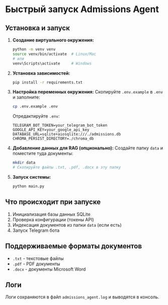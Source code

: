 # Быстрый запуск Admissions Agent

## Установка и запуск

1. **Создание виртуального окружения:**
   ```bash
   python -m venv venv
   source venv/bin/activate  # Linux/Mac
   # или
   venv\Scripts\activate     # Windows
   ```

2. **Установка зависимостей:**
   ```bash
   pip install -r requirements.txt
   ```

3. **Настройка переменных окружения:**
   Скопируйте `.env.example` в `.env` и заполните:
   ```bash
   cp .env.example .env
   ```
   
   Отредактируйте `.env`:
   ```
   TELEGRAM_BOT_TOKEN=your_telegram_bot_token
   GOOGLE_API_KEY=your_google_api_key
   DATABASE_URL=sqlite+aiosqlite:///./admissions.db
   CHROMA_PERSIST_DIRECTORY=./chroma_db
   ```

4. **Добавление данных для RAG (опционально):**
   Создайте папку `data` и поместите туда документы:
   ```bash
   mkdir data
   # Скопируйте файлы .txt, .pdf, .docx в эту папку
   ```

5. **Запуск системы:**
   ```bash
   python main.py
   ```

## Что происходит при запуске

1. Инициализация базы данных SQLite
2. Проверка конфигурации (токены API)
3. Индексация документов из папки `data` (если есть)
4. Запуск Telegram бота

## Поддерживаемые форматы документов

- `.txt` - текстовые файлы
- `.pdf` - PDF документы
- `.docx` - документы Microsoft Word

## Логи

Логи сохраняются в файл `admissions_agent.log` и выводятся в консоль.